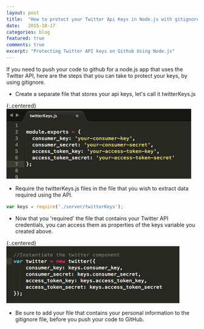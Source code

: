 ```yaml
---
layout: post
title:  "How to protect your Twitter Api Keys in Node.js with gitignore"
date:   2015-10-17
categories: blog
featured: true
comments: true
excerpt: "Protecting Twitter API keys on Github Using Node.js"
---
```


If you need to push your code to github for a node.js app that uses the Twitter API, here are the steps that you can take to protect your keys, by using gitignore.

* Create a separate file that stores your api keys, let's call it twitterKeys.js

{:.centered}
![twitter credentials img](/../../img/twitter-info.png)


* Require the twitterKeys.js files in the file that you wish to extract data required using the API.

``` javascript
var keys = require('./server/twitterKeys');
```

* Now that you 'required' the file that contains your Twitter API credentials, you can access them as properties of the keys variable you created above.

{:.centered}
![twitter credentials img](/../../img/keys-props.png)



* Be sure to add your file that contains your personal information to the gitignore file, before you push your code to GitHub.


